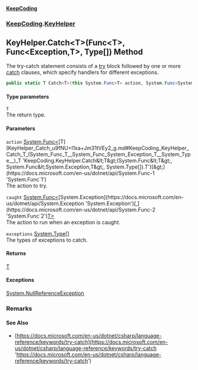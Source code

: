 #### [KeepCoding](index.md 'index')
### [KeepCoding](KeepCoding.md 'KeepCoding').[KeyHelper](KeyHelper.md 'KeepCoding.KeyHelper')
## KeyHelper.Catch&lt;T&gt;(Func&lt;T&gt;, Func&lt;Exception,T&gt;, Type[]) Method
The try-catch statement consists of a [try](https://docs.microsoft.com/en-us/dotnet/csharp/language-reference/keywords/try 'https://docs.microsoft.com/en-us/dotnet/csharp/language-reference/keywords/try') block followed by one or more [catch](https://docs.microsoft.com/en-us/dotnet/csharp/language-reference/keywords/catch 'https://docs.microsoft.com/en-us/dotnet/csharp/language-reference/keywords/catch') clauses, which specify handlers for different exceptions.  
```csharp
public static T Catch<T>(this System.Func<T> action, System.Func<System.Exception,T> caught, params System.Type[] exceptions);
```
#### Type parameters
<a name='KeepCoding_KeyHelper_Catch_T_(System_Func_T__System_Func_System_Exception_T__System_Type__)_T'></a>
`T`  
The return type.
  
#### Parameters
<a name='KeepCoding_KeyHelper_Catch_T_(System_Func_T__System_Func_System_Exception_T__System_Type__)_action'></a>
`action` [System.Func&lt;](https://docs.microsoft.com/en-us/dotnet/api/System.Func-1 'System.Func`1')[T](KeyHelper_Catch_u9fNU+I1xa+Jm31tVEy2_g.md#KeepCoding_KeyHelper_Catch_T_(System_Func_T__System_Func_System_Exception_T__System_Type__)_T 'KeepCoding.KeyHelper.Catch&lt;T&gt;(System.Func&lt;T&gt;, System.Func&lt;System.Exception,T&gt;, System.Type[]).T')[&gt;](https://docs.microsoft.com/en-us/dotnet/api/System.Func-1 'System.Func`1')  
The action to try.
  
<a name='KeepCoding_KeyHelper_Catch_T_(System_Func_T__System_Func_System_Exception_T__System_Type__)_caught'></a>
`caught` [System.Func&lt;](https://docs.microsoft.com/en-us/dotnet/api/System.Func-2 'System.Func`2')[System.Exception](https://docs.microsoft.com/en-us/dotnet/api/System.Exception 'System.Exception')[,](https://docs.microsoft.com/en-us/dotnet/api/System.Func-2 'System.Func`2')[T](KeyHelper_Catch_u9fNU+I1xa+Jm31tVEy2_g.md#KeepCoding_KeyHelper_Catch_T_(System_Func_T__System_Func_System_Exception_T__System_Type__)_T 'KeepCoding.KeyHelper.Catch&lt;T&gt;(System.Func&lt;T&gt;, System.Func&lt;System.Exception,T&gt;, System.Type[]).T')[&gt;](https://docs.microsoft.com/en-us/dotnet/api/System.Func-2 'System.Func`2')  
The action to run when an exception is caught.
  
<a name='KeepCoding_KeyHelper_Catch_T_(System_Func_T__System_Func_System_Exception_T__System_Type__)_exceptions'></a>
`exceptions` [System.Type](https://docs.microsoft.com/en-us/dotnet/api/System.Type 'System.Type')[[]](https://docs.microsoft.com/en-us/dotnet/api/System.Array 'System.Array')  
The types of exceptions to catch.
  
#### Returns
[T](KeyHelper_Catch_u9fNU+I1xa+Jm31tVEy2_g.md#KeepCoding_KeyHelper_Catch_T_(System_Func_T__System_Func_System_Exception_T__System_Type__)_T 'KeepCoding.KeyHelper.Catch&lt;T&gt;(System.Func&lt;T&gt;, System.Func&lt;System.Exception,T&gt;, System.Type[]).T')  
#### Exceptions
[System.NullReferenceException](https://docs.microsoft.com/en-us/dotnet/api/System.NullReferenceException 'System.NullReferenceException')  
### Remarks
#### See Also
- [https://docs.microsoft.com/en-us/dotnet/csharp/language-reference/keywords/try-catch](https://docs.microsoft.com/en-us/dotnet/csharp/language-reference/keywords/try-catch 'https://docs.microsoft.com/en-us/dotnet/csharp/language-reference/keywords/try-catch')
